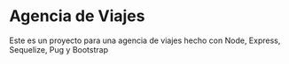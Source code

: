 # Agencia de Viajes

Este es un proyecto para una agencia de viajes hecho con Node, Express, Sequelize, Pug y Bootstrap